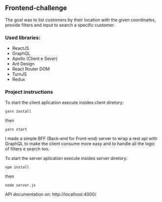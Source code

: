 ## Frontend-challenge

The goal was to list customers by their location with the given coordinates, provide filters and input to search a specific customer.

### Used libraries:

- ReactJS
- GraphQL
- Apollo (Client e Sever)
- Ant Design
- React Router DOM
- TurnJS
- Redux

### Project instructions

To start the client aplication execute insides client diretory: 

`yarn install`

then

`yarn start`

I made a simple BFF (Back-end for Front-end) server to wrap a rest api with GraphQL to make the client consume more easy and to handle all the logic of filters e search too. 

To start the server aplication execute insides server diretory: 

`npm install`

then

`node server.js`

API documentation on: http://localhost:4000/
